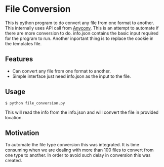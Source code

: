 # File Conversion

This is python program to do convert any file from one format to another. This internally uses API call from [Anyconv](https://anyconv.com/). This is an attempt to automate if there are more conversion to do. info.json contains the basic input required for the program to run. Another inportant thing is to replace the cookie in the templates file.

## Features

* Can convert any file from one format to another.
* Simple interface just need info.json as the input to the file.


## Usage


```
$ python file_conversion.py
```

This will read the info from the info.json and will convert the file in provided location.

## Motivation

To automate the file type conversion this was integrated. It is time consuming when we are dealing with more than 100 files to convert from one type to another. In order to avoid such delay in conversion this was created.

